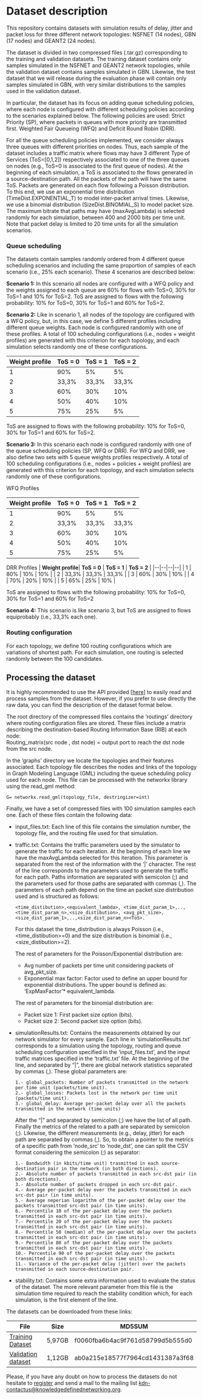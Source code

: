 # Dataset description

This repository contains datasets with simulation results of delay, jitter and packet loss for three different network topologies: NSFNET (14 nodes), GBN (17 nodes) and GEANT2 (24 nodes).

The dataset is divided in two compressed files (.tar.gz) corresponding to the training and validation datasets. The training dataset contains only samples simulated in the NSFNET and GEANT2 network topologies, while the validation dataset contains samples simulated in GBN. Likewise, the test dataset that we will release during the evaluation phase will contain only samples simulated in GBN, with very similar distributions to the samples used in the validation dataset.

In particular, the dataset has its focus on adding queue scheduling policies, where each node is configured with different scheduling policies according to the scenarios explained below. The following policies are used: Strict Priority (SP), where packets in queues with more priority are transmitted first. Weighted Fair Queueing (WFQ) and Deficit Round Robin (DRR).

For all the queue scheduling policies implemented, we consider always three queues with different priorities on nodes. Thus, each sample of the dataset includes a traffic matrix where flows may have 3 different Type of Services (ToS=[0,1,2]) respectively associated to one of the three queues on nodes (e.g., ToS=0 is associated to the first queue of nodes). At the beginning of each simulation, a ToS is associated to the flows generated in a source-destination path. All the packets of the path will have the same ToS. Packets are generated on each flow following a Poisson distribution. To this end, we use an exponential time distribution (TimeDist.EXPONENTIAL_T) to model inter-packet arrival times. Likewise, we use a binomial distribution (SizeDist.BINOMIAL_S) to model packet size. The maximum bitrate that paths may have (maxAvgLambda) is selected randomly for each simulation, between 400 and 2000 bits per time unit. Note that packet delay is limited to 20 time units for all the simulation scenarios.

### Queue scheduling

The datasets contain samples randomly ordered from 4 different queue scheduling scenarios and including the same proportion of samples of each scenario (i.e., 25% each scenario). These 4 scenarios are described below:

**Scenario 1:** In this scenario all nodes are configured with a WFQ policy and the weights assigned to each queue are 60% for flows with ToS=0, 30% for ToS=1 and 10% for ToS=2. ToS are assigned to flows with the following probability: 10% for ToS=0, 30% for ToS=1 and 60% for ToS=2.

**Scenario 2:** Like in scenario 1, all nodes of the topology are configured with a WFQ policy, but, in this case, we define 5 different profiles including different queue weights. Each node is configured randomly with one of these profiles. A total of 100 scheduling configurations (i.e., nodes + weight profiles) are generated with this criterion for each topology, and each simulation selects randomly one of these configurations.

|  **Weight profile**| **ToS = 0** | **ToS = 1** | **ToS = 2** |
|--|--|--|--|
| 1 | 90% | 5% | 5% |
| 2 | 33,3% | 33,3% | 33,3% |
| 3 | 60% | 30% | 10% |
| 4 | 50% | 40% | 10% |
| 5 | 75% | 25% | 5% |

ToS are assigned to flows with the following probability: 10% for ToS=0, 30% for ToS=1 and 60% for ToS=2.

  
**Scenario 3:** In this scenario each node is configured randomly with one of the queue scheduling policies (SP, WFQ or DRR). For WFQ and DRR, we also define two sets with 5 queue weights profiles respectively. A total of 100 scheduling configurations (i.e., nodes + policies + weight profiles) are generated with this criterion for each topology, and each simulation selects randomly one of these configurations.

  
  WFQ Profiles

|  **Weight profile**| **ToS = 0** | **ToS = 1** | **ToS = 2** |
|--|--|--|--|
| 1 | 90% | 5% | 5% |
| 2 | 33,3% | 33,3% | 33,3% |
| 3 | 60% | 30% | 10% |
| 4 | 50% | 40% | 10% |
| 5 | 75% | 25% | 5% |

DRR Profiles
|  **Weight profile**| **ToS = 0** | **ToS = 1** | **ToS = 2** |
|--|--|--|--|
| 1 | 80% | 10% | 10% |
| 2 | 33,3% | 33,3% | 33,3% |
| 3 | 60% | 30% | 10% |
| 4 | 70% | 20% | 10% |
| 5 | 65% | 25% | 10% |

ToS are assigned to flows with the following probability: 10% for ToS=0, 30% for ToS=1 and 60% for ToS=2

**Scenario 4:** This scenario is like scenario 3, but ToS are assigned to flows equiprobably (i.e., 33,3% each one).  
  
### Routing configuration

For each topology, we define 100 routing configurations which are variations of shortest path. For each simulation, one routing is selected randomly between the 100 candidates.

## Processing the dataset

It is highly recommended to use the API provided [[here](https://github.com/knowledgedefinednetworking/datanetAPI/tree/challenge2020)] to easily read and process samples from the dataset. However, if you prefer to use directly the raw data, you can find the description of the dataset format below.

  
The root directory of the compressed files contains the ‘routings’ directory where routing configuration files are stored. These files include a matrix describing the destination-based Routing Information Base (RIB) at each node:  
Routing_matrix(src node , dst node) = output port to reach the dst node from the src node.

  
In the ‘graphs’ directory we locate the topologies and their features associated. Each topology file describes the nodes and links of the topology in Graph Modeling Language (GML) including the queue scheduling policy used for each node. This file can be processed with the networkx library using the read_gml method:

  
`G= networkx.read_gml(topology_file, destringizer=int)`  
  
Finally, we have a set of compressed files with 100 simulation samples each one. Each of these files contain the following data:

- input_files.txt: Each line of this file contains the simulation number, the topology file, and the routing file used for that simulation.

- traffic.txt: Contains the traffic parameters used by the simulator to generate the traffic for each iteration. At the beginning of each line we have the maxAvgLambda selected for this iteration. This parameter is separated from the rest of the information with the ‘|’ character. The rest of the line corresponds to the parameters used to generate the traffic for each path. Paths information are separated with semicolon (;) and the parameters used for those paths are separated with commas (,). The parameters of each path depend on the time an packet size distribution used and is structured as follows:

      <time_distibution>,<equivalent_lambda>, <time_dist_param_1>,..,<time_dist_param_n>,<size_distibution>, <avg_pkt_size>, <size_dist_param_1>,..,<size_dist_param_n><ToS>.

  
  For this dataset the time_distribution is always Poisson (i.e., <time_distibution>=0) and the size distribution is binomial (i.e., <size_distibution>=2).

  The rest of parameters for the Poisson/Exponential distribution are:  
    - Avg number of packets per time unit considering packets of avg_pkt_size.  
    - Exponential max factor: Factor used to define an upper bound for exponential distributions. The upper bound is defined as: ‘ExpMaxFactor’* equivalent_lambda.

  The rest of parameters for the binomial distribution are:  
    - Packet size 1: First packet size option (bits).  
    - Packet size 2: Second packet size option (bits).
* simulationResults.txt: Contains the measurements obtained by our network simulator for every sample. Each line in ‘simulationResults.txt’ corresponds to a simulation using the topology, routing and queue scheduling configuration specified in the ‘input_files.txt’, and the input traffic matrices specified in the ‘traffic.txt’ file.
At the beginning of the line, and separated by “|”, there are global network statistics separated by commas (,). These global parameters are:

      1.- global_packets: Number of packets transmitted in the network per time unit (packets/time unit).
      2.- global_losses: Packets lost in the network per time unit (packets/time unit). 
      3.- global_delay: Average per-packet delay over all the packets transmitted in the network (time units)
   After the “|” and separated by semicolon (;) we have the list of all path. Finally the metrics of the related to a path are separated by semicolon (;). Likewise, the different measurements (e.g., delay, jitter) for each path are separated by commas (,). So, to obtain a pointer to the metrics of a specific path from ‘node_src’ to ‘node_dst’, one can split the CSV format considering the semicolon (;) as separator:

      1.- Bandwidth (in kbits/time unit) trasmitted in each source-destination pair in the network (in both directions). 
      2.- Absolute number of packets transmitted in each src-dst pair (in both directions).  
      3.- Absolute number of packets dropped in each src-dst pair.  
      4.- Average per-packet delay over the packets transmitted in each src-dst pair (in time units).  
      5.- Average neperian logarithm of the per-packet delay over the packets transmitted src-dst pair (in time units). 
      6.- Percentile 10 of the per-packet delay over the packets transmitted in each src-dst pair (in time units).  
      7.- Percentile 20 of the per-packet delay over the packets transmitted in each src-dst pair (in time units).  
      8.- Percentile 50 (median) of the per-packet delay over the packets transmitted in each src-dst pair (in time units).   
      9.- Percentile 80 of the per-packet delay over the packets transmitted in each src-dst pair (in time units).  
      10.- Percentile 90 of the per-packet delay over the packets transmitted in each src-dst pair (in time units).  
      11.- Variance of the per-packet delay (jitter) over the packets transmitted in each source-destination pair.  

*   stability.txt: Contains some extra information used to evaluate the status of the dataset. The more relevant parameter from this file is the simulation time required to reach the stability condition which, for each simulation, is the first element of the line.  
      
The datasets can be downloaded from these links:
    
|**File**  | **Size** | **MD5SUM** |
|--|--|--|
| [Training Dataset](https://challenge.bnn.upc.edu/downloads?download=2:gnnet-data-set-training) | 5,97GB | f0060fba6b4ac9f761d58799d5b555d0 |
|[Validation dataset](https://challenge.bnn.upc.edu/downloads?download=3:gnnet-data-set-validation) | 1,12GB | ab0a215e18577f7964cd1431387a3f68 |

Please, if you have any doubt on how to process the datasets do not hesitate to [register](https://mail.knowledgedefinednetworking.org/cgi-bin/mailman/listinfo/challenge-kdn) and send a mail to the mailing list [kdn-contactus@knowledgedefinednetworking.org](mailto:kdn-contactus@knowledgedefinednetworking.org).
